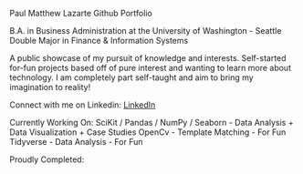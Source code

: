 Paul Matthew Lazarte Github Portfolio

B.A. in Business Administration at the University of Washington - Seattle
Double Major in Finance & Information Systems

A public showcase of my pursuit of knowledge and interests. 
Self-started for-fun projects based off of pure interest and wanting to learn more about technology.
I am completely part self-taught and aim to bring my imagination to reality!


Connect with me on Linkedin: [LinkedIn](https://www.linkedin.com/in/paul-lazarte/)

Currently Working On:
SciKit / Pandas / NumPy / Seaborn - Data Analysis + Data Visualization + Case Studies
OpenCv - Template Matching - For Fun
Tidyverse - Data Analysis - For Fun

Proudly Completed:
